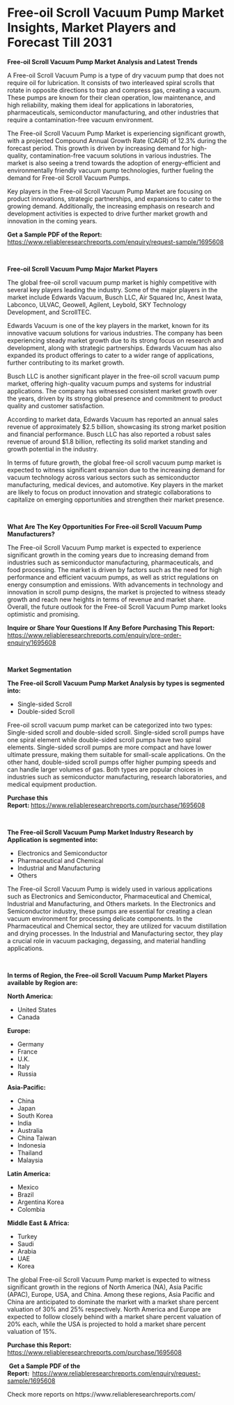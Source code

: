 <p><h1>Free-oil Scroll Vacuum Pump Market Insights, Market Players and Forecast Till 2031</h1></p><p><strong>Free-oil Scroll Vacuum Pump Market Analysis and Latest Trends</strong></p>
<p><p>A Free-oil Scroll Vacuum Pump is a type of dry vacuum pump that does not require oil for lubrication. It consists of two interleaved spiral scrolls that rotate in opposite directions to trap and compress gas, creating a vacuum. These pumps are known for their clean operation, low maintenance, and high reliability, making them ideal for applications in laboratories, pharmaceuticals, semiconductor manufacturing, and other industries that require a contamination-free vacuum environment.</p><p>The Free-oil Scroll Vacuum Pump Market is experiencing significant growth, with a projected Compound Annual Growth Rate (CAGR) of 12.3% during the forecast period. This growth is driven by increasing demand for high-quality, contamination-free vacuum solutions in various industries. The market is also seeing a trend towards the adoption of energy-efficient and environmentally friendly vacuum pump technologies, further fueling the demand for Free-oil Scroll Vacuum Pumps.</p><p>Key players in the Free-oil Scroll Vacuum Pump Market are focusing on product innovations, strategic partnerships, and expansions to cater to the growing demand. Additionally, the increasing emphasis on research and development activities is expected to drive further market growth and innovation in the coming years.</p></p>
<p><strong>Get a Sample PDF of the Report:&nbsp;</strong> <a href="https://www.reliableresearchreports.com/enquiry/request-sample/1695608">https://www.reliableresearchreports.com/enquiry/request-sample/1695608</a></p>
<p>&nbsp;</p>
<p><strong>Free-oil Scroll Vacuum Pump Major Market Players</strong></p>
<p><p>The global free-oil scroll vacuum pump market is highly competitive with several key players leading the industry. Some of the major players in the market include Edwards Vacuum, Busch LLC, Air Squared Inc, Anest Iwata, Labconco, ULVAC, Geowell, Agilent, Leybold, SKY Technology Development, and ScrollTEC.</p><p>Edwards Vacuum is one of the key players in the market, known for its innovative vacuum solutions for various industries. The company has been experiencing steady market growth due to its strong focus on research and development, along with strategic partnerships. Edwards Vacuum has also expanded its product offerings to cater to a wider range of applications, further contributing to its market growth.</p><p>Busch LLC is another significant player in the free-oil scroll vacuum pump market, offering high-quality vacuum pumps and systems for industrial applications. The company has witnessed consistent market growth over the years, driven by its strong global presence and commitment to product quality and customer satisfaction.</p><p>According to market data, Edwards Vacuum has reported an annual sales revenue of approximately $2.5 billion, showcasing its strong market position and financial performance. Busch LLC has also reported a robust sales revenue of around $1.8 billion, reflecting its solid market standing and growth potential in the industry.</p><p>In terms of future growth, the global free-oil scroll vacuum pump market is expected to witness significant expansion due to the increasing demand for vacuum technology across various sectors such as semiconductor manufacturing, medical devices, and automotive. Key players in the market are likely to focus on product innovation and strategic collaborations to capitalize on emerging opportunities and strengthen their market presence.</p></p>
<p>&nbsp;</p>
<p><strong>What Are The Key Opportunities For Free-oil Scroll Vacuum Pump Manufacturers?</strong></p>
<p><p>The Free-oil Scroll Vacuum Pump market is expected to experience significant growth in the coming years due to increasing demand from industries such as semiconductor manufacturing, pharmaceuticals, and food processing. The market is driven by factors such as the need for high performance and efficient vacuum pumps, as well as strict regulations on energy consumption and emissions. With advancements in technology and innovation in scroll pump designs, the market is projected to witness steady growth and reach new heights in terms of revenue and market share. Overall, the future outlook for the Free-oil Scroll Vacuum Pump market looks optimistic and promising.</p></p>
<p><strong>Inquire or Share Your Questions If Any Before Purchasing This Report:</strong> <a href="https://www.reliableresearchreports.com/enquiry/pre-order-enquiry/1695608">https://www.reliableresearchreports.com/enquiry/pre-order-enquiry/1695608</a></p>
<p>&nbsp;</p>
<p><strong>Market Segmentation</strong></p>
<p><strong>The Free-oil Scroll Vacuum Pump Market Analysis by types is segmented into:</strong></p>
<p><ul><li>Single-sided Scroll</li><li>Double-sided Scroll</li></ul></p>
<p><p>Free-oil scroll vacuum pump market can be categorized into two types: Single-sided scroll and double-sided scroll. Single-sided scroll pumps have one spiral element while double-sided scroll pumps have two spiral elements. Single-sided scroll pumps are more compact and have lower ultimate pressure, making them suitable for small-scale applications. On the other hand, double-sided scroll pumps offer higher pumping speeds and can handle larger volumes of gas. Both types are popular choices in industries such as semiconductor manufacturing, research laboratories, and medical equipment production.</p></p>
<p><strong>Purchase this Report:&nbsp;</strong><a href="https://www.reliableresearchreports.com/purchase/1695608">https://www.reliableresearchreports.com/purchase/1695608</a></p>
<p>&nbsp;</p>
<p><strong>The Free-oil Scroll Vacuum Pump Market Industry Research by Application is segmented into:</strong></p>
<p><ul><li>Electronics and Semiconductor</li><li>Pharmaceutical and Chemical</li><li>Industrial and Manufacturing</li><li>Others</li></ul></p>
<p><p>The Free-oil Scroll Vacuum Pump is widely used in various applications such as Electronics and Semiconductor, Pharmaceutical and Chemical, Industrial and Manufacturing, and Others markets. In the Electronics and Semiconductor industry, these pumps are essential for creating a clean vacuum environment for processing delicate components. In the Pharmaceutical and Chemical sector, they are utilized for vacuum distillation and drying processes. In the Industrial and Manufacturing sector, they play a crucial role in vacuum packaging, degassing, and material handling applications.</p></p>
<p>&nbsp;</p>
<p><strong>In terms of Region, the Free-oil Scroll Vacuum Pump Market Players available by Region are:</strong></p>
<p>
    <p> <strong> North America: </strong>
        <ul>
            <li>United States</li>
            <li>Canada</li>
        </ul>
        </p> 
    <p> <strong> Europe: </strong>
        <ul>
            <li>Germany</li>
            <li>France</li>
            <li>U.K.</li>
            <li>Italy</li>
            <li>Russia</li>
        </ul>
        </p> 
    <p> <strong> Asia-Pacific: </strong>
        <ul>
            <li>China</li>
            <li>Japan</li>
            <li>South Korea</li>
            <li>India</li>
            <li>Australia</li>
            <li>China Taiwan</li>
            <li>Indonesia</li>
            <li>Thailand</li>
            <li>Malaysia</li>
        </ul>
        </p> 
    <p> <strong> Latin America: </strong>
        <ul>
            <li>Mexico</li>
            <li>Brazil</li>
            <li>Argentina Korea</li>
            <li>Colombia</li>
        </ul>
        </p> 
    <p> <strong> Middle East & Africa: </strong>
        <ul>
            <li>Turkey</li>
            <li>Saudi</li>
            <li>Arabia</li>
            <li>UAE</li>
            <li>Korea</li>
        </ul>
    </p>
    </p>
<p><p>The global Free-oil Scroll Vacuum Pump market is expected to witness significant growth in the regions of North America (NA), Asia Pacific (APAC), Europe, USA, and China. Among these regions, Asia Pacific and China are anticipated to dominate the market with a market share percent valuation of 30% and 25% respectively. North America and Europe are expected to follow closely behind with a market share percent valuation of 20% each, while the USA is projected to hold a market share percent valuation of 15%.</p></p>
<p><strong>Purchase this Report: </strong><a href="https://www.reliableresearchreports.com/purchase/1695608">https://www.reliableresearchreports.com/purchase/1695608</a></p>
<p>&nbsp;<strong>Get a Sample PDF of the Report:&nbsp;&nbsp;</strong><a href="https://www.reliableresearchreports.com/enquiry/request-sample/1695608">https://www.reliableresearchreports.com/enquiry/request-sample/1695608</a></p>
<p><strong></strong></p>
<p>Check more reports on https://www.reliableresearchreports.com/</p>